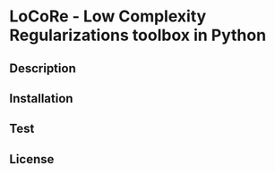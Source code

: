 # LoCoRe - Low Complexity Regularizations toolbox in Python

## Description

## Installation

## Test

## License
